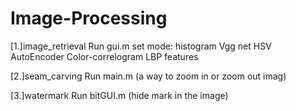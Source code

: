 # Image-Processing

[1.]image_retrieval
Run gui.m
set mode:
histogram
Vgg net
HSV
AutoEncoder
Color-correlogram
LBP features

[2.]seam_carving
Run main.m
(a way to zoom in or zoom out imag)

[3.]watermark
Run bitGUI.m
(hide mark in the image)
